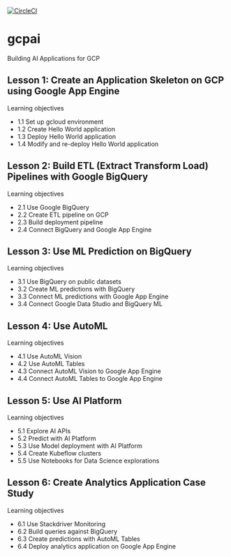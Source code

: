 [![CircleCI](https://circleci.com/gh/noahgift/gcpai.svg?style=svg)](https://circleci.com/gh/noahgift/gcpai)

# gcpai
Building AI Applications for GCP

## Lesson 1: Create an Application Skeleton on GCP using Google App Engine 

Learning objectives
* 1.1 Set up gcloud environment 
* 1.2 Create Hello World application 
* 1.3 Deploy Hello World application 
* 1.4 Modify and re-deploy Hello World application 

## Lesson 2: Build ETL (Extract Transform Load) Pipelines with Google BigQuery 

Learning objectives
* 2.1 Use Google BigQuery 
* 2.2 Create ETL pipeline on GCP 
* 2.3 Build deployment pipeline 
* 2.4 Connect BigQuery and Google App Engine

## Lesson 3: Use ML Prediction on BigQuery 

Learning objectives
* 3.1 Use BigQuery on public datasets 
* 3.2 Create ML predictions with BigQuery 
* 3.3 Connect ML predictions with Google App Engine 
* 3.4 Connect Google Data Studio and BigQuery ML 

## Lesson 4: Use AutoML

Learning objectives
* 4.1 Use AutoML Vision 
* 4.2 Use AutoML Tables 
* 4.3 Connect AutoML Vision to Google App Engine
* 4.4 Connect AutoML Tables to Google App Engine

## Lesson 5: Use AI Platform 

Learning objectives
* 5.1 Explore AI APIs 
* 5.2 Predict with AI Platform 
* 5.3 Use Model deployment with AI Platform 
* 5.4 Create Kubeflow clusters 
* 5.5 Use Notebooks for Data Science explorations 

## Lesson 6: Create Analytics Application Case Study

Learning objectives
* 6.1 Use Stackdriver Monitoring 
* 6.2 Build queries against BigQuery 
* 6.3 Create predictions with AutoML Tables 
* 6.4 Deploy analytics application on Google App Engine 
